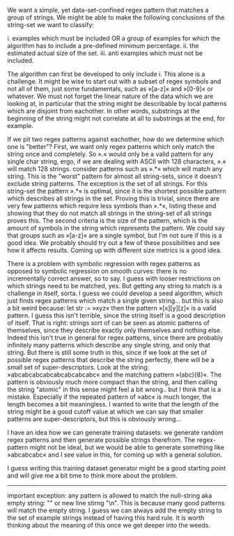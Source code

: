 We want a simple, yet data-set-confined regex pattern that matches a group of strings.
We might be able to make the following conclusions of the string-set we want to classify:

   i. examples which must be included OR a group of examples for which the algorithm has to include a pre-defined minimum percentage.
  ii. the estimated actual size of the set.
 iii. anti examples which must not be included.

The algorithm can first be developed to only include i. This alone is a challenge. It might be wise to start out with a subset of 
regex symbols and not all of them, just some fundamentals, such as »[a-z]« and »[0-9]« or whatever.
We must not forget the linear nature of the data which we are looking at, in particular that the string might be describable by local patterns which are disjoint from eachother. In other words, substrings at the beginning of the string might not correlate at all to substrings at the end, for example.

If we pit two regex patterns against eachother, how do we determine which one is "better"?
First, we want only regex patterns which only match the string once and completely. So ».« would only be a valid pattern for any 
single char string, ergo, if we are dealing with ASCII with 128 characters, ».« will match 128 strings.
consider patterns such as ».\*« which will match any string. This is the "worst" pattern for almost all string-sets, since it doesn't exclude string patterns. The exception is the set of all strings. For this string-set the pattern ».\*« is optimal, since it is the shortest possible pattern which describes all strings in the set. Proving this is trivial, since there are very few patterns which require less symbols than ».\*«, listing these and showing that they do not match all strings in the string-set of all strings proves this.
The second criteria is the size of the pattern, which is the amount of symbols in the string which represents the pattern. We could 
say that groups such as »[a-z]« are a single symbol, but I'm not sure if this is a good idea. We probably should try out a few of these possibilities and see how it affects results.
Coming up with different size metrics is a good idea.

There is a problem with symbolic regression with regex patterns as opposed to symbolic regression on smooth curves: there is no incrementally correct answer, so to say. I guess with looser restrictions on which strings need to be matched, yes. But getting any string to match is a challenge in itself, sorta. I guess we could develop a seed algorithm, which just finds regex patterns which match a single given string... but this is also a bit weird because: let str := »xyz« then the pattern »[x][y][z]« is a valid pattern. I guess this isn't terrible, since the string itself is a good description of itself. That is right: strings sort of can be seen as atomic patterns of themselves, since they describe exactly only themselves and nothing else. Indeed this isn't true in general for regex patterns, since there are probably infinitely many patterns which describe any single string, and only that string. But there is still some truth in this, since if we look at the set of possible regex patterns that describe the string perfectly, there will be a small set of super-descriptors.
Look at the string: »abcabcabcabcabcabcabcabc« and the matching pattern »(abc){8}«. The pattern is obviously much more compact than the string, and then calling the string "atomic" in this sense might feel a bit wrong.. but I think that is a mistake. Especially if the repeated pattern of »abc« is much longer, the length becomes a bit meaningless. 
I wanted to write that the length of the string might be a good cutoff value at which we can say that smaller patterns are super-descriptors, but this is obviously wrong...

I have an idea how we can generate training datasets: we generate random regex patterns and then generate possible strings therefrom.
The regex-pattern might not be ideal, but we would be able to generate something like »abcabcabc« and I see value in this, for coming up with a general solution.

I guess writing this training dataset generator might be a good starting point and will give me a bit time to think more about the problem.

---
important exception: any pattern is allowed to match the null-string aka empty string: "" or new line stirng "\n". This is because many good patterns will match the empty string.
I guess we can always add the empty string to the set of example strings instead of having this hard rule.
It is worth thinking about the meaning of this once we get deeper into the weeds.

